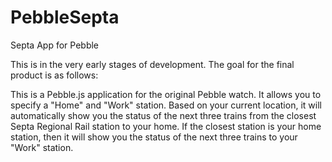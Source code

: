 # PebbleSepta
Septa App for Pebble

This is in the very early stages of development. The goal for the final product is as follows:

This is a Pebble.js application for the original Pebble watch. It allows you to specify a "Home" and "Work" station. Based on
your current location, it will automatically show you the status of the next three trains from the closest Septa Regional Rail station to your home. If the closest station is your home station, then it will show you the status of the next three trains to your "Work" station.
